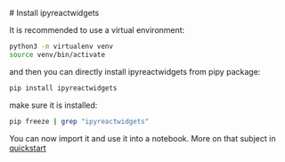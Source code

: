 # Install ipyreactwidgets

It is recommended to use a virtual environment:

```bash
python3 -m virtualenv venv
source venv/bin/activate
```

and then you can directly install ipyreactwidgets from pipy package:

```bash
pip install ipyreactwidgets
```

make sure it is installed:

```bash
pip freeze | grep "ipyreactwidgets"
```

You can now import it and use it into a notebook. More on that subject in [quickstart](quickstart.md)
